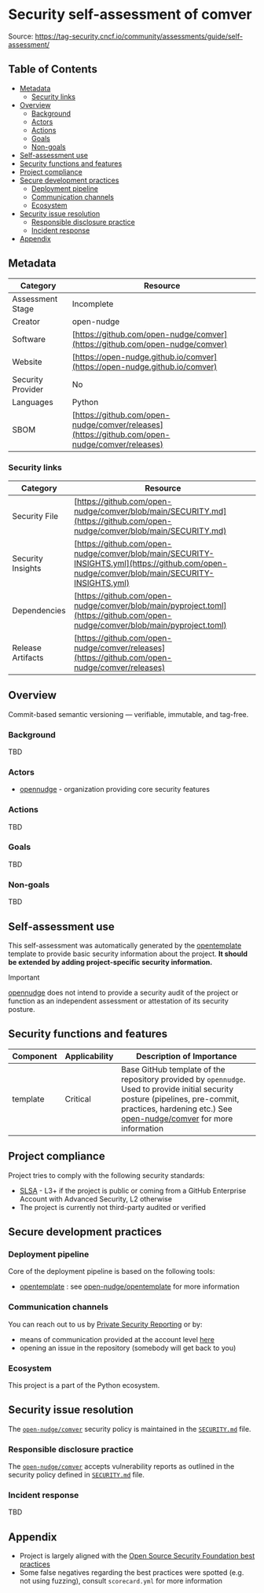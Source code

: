 <!--
SPDX-FileCopyrightText: © 2025 open-nudge <https://github.com/open-nudge>
SPDX-FileContributor: szymonmaszke <github@maszke.co>

SPDX-License-Identifier: Apache-2.0
-->

# Security self-assessment of comver

Source: https://tag-security.cncf.io/community/assessments/guide/self-assessment/

## Table of Contents

- [Metadata](#metadata)
    - [Security links](#security-links)
- [Overview](#overview)
    - [Background](#background)
    - [Actors](#actors)
    - [Actions](#actions)
    - [Goals](#goals)
    - [Non-goals](#non-goals)
- [Self-assessment use](#self-assessment-use)
- [Security functions and features](#security-functions-and-features)
- [Project compliance](#project-compliance)
- [Secure development practices](#secure-development-practices)
    - [Deployment pipeline](#deployment-pipeline)
    - [Communication channels](#communication-channels)
    - [Ecosystem](#ecosystem)
- [Security issue resolution](#security-issue-resolution)
    - [Responsible disclosure practice](#responsible-disclosure-practice)
    - [Incident response](#incident-response)
- [Appendix](#appendix)

## Metadata

<!-- pyml disable-num-lines 21 line-length-->

| Category          | Resource                                                                                       |
| ----------------- | ---------------------------------------------------------------------------------------------- |
| Assessment Stage  | Incomplete                                                                                     |
| Creator           | open-nudge                                                                                     |
| Software          | [https://github.com/open-nudge/comver](https://github.com/open-nudge/comver)                   |
| Website           | [https://open-nudge.github.io/comver](https://open-nudge.github.io/comver)                     |
| Security Provider | No                                                                                             |
| Languages         | Python                                                                                         |
| SBOM              | [https://github.com/open-nudge/comver/releases](https://github.com/open-nudge/comver/releases) |

### Security links

| Category          | Resource                                                                                                                                     |
| ----------------- | -------------------------------------------------------------------------------------------------------------------------------------------- |
| Security File     | [https://github.com/open-nudge/comver/blob/main/SECURITY.md](https://github.com/open-nudge/comver/blob/main/SECURITY.md)                     |
| Security Insights | [https://github.com/open-nudge/comver/blob/main/SECURITY-INSIGHTS.yml](https://github.com/open-nudge/comver/blob/main/SECURITY-INSIGHTS.yml) |
| Dependencies      | [https://github.com/open-nudge/comver/blob/main/pyproject.toml](https://github.com/open-nudge/comver/blob/main/pyproject.toml)               |
| Release Artifacts | [https://github.com/open-nudge/comver/releases](https://github.com/open-nudge/comver/releases)                                               |

## Overview

Commit-based semantic versioning — verifiable, immutable, and tag-free.

### Background

TBD

### Actors

- [opennudge](https://opennudge.com) - organization providing core
    security features

### Actions

TBD

### Goals

TBD

### Non-goals

TBD

## Self-assessment use

This self-assessment was automatically generated by the
[opentemplate](https://github.com/open-nudge/opentemplate) [](templateskip)
template to provide basic security information about the project.
__It should be extended by adding project-specific security information.__

> [!IMPORTANT]
> [opennudge](https://opennudge.com)
> does not intend to provide a security audit of the project
> or function as an independent assessment or attestation
> of its security posture.

## Security functions and features

<!-- pyml disable-num-lines 5 line-length-->

| Component | Applicability | Description of Importance                                                                                                                                                                                                                      |
| --------- | ------------- | ---------------------------------------------------------------------------------------------------------------------------------------------------------------------------------------------------------------------------------------------- |
| template  | Critical      | Base GitHub template of the repository provided by `opennudge`. Used to provide initial security posture (pipelines, pre-commit, practices, hardening etc.) See [open-nudge/comver](https://github.com/open-nudge/comver) for more information |

## Project compliance

Project tries to comply with the following security standards:

- [SLSA](https://slsa.dev/) - L3+ if the project is public or coming
    from a GitHub Enterprise Account with Advanced Security, L2 otherwise
- The project is currently not third-party audited or verified

## Secure development practices

### Deployment pipeline

Core of the deployment pipeline is based on the following tools:

- [opentemplate](https://github.com/open-nudge/opentemplate) [](templateskip):
    see [](templateskip) [open-nudge/opentemplate](https://github.com/open-nudge/opentemplate)
    for more information

### Communication channels

You can reach out to us by
[Private Security Reporting](https://docs.github.com/en/code-security/security-advisories/guidance-on-reporting-and-writing-information-about-vulnerabilities/privately-reporting-a-security-vulnerability)
or by:

- means of communication provided at the account level [here](https://github.com/open-nudge)
- opening an issue in the repository (somebody will get back to you)

### Ecosystem

This project is a part of the Python ecosystem.

## Security issue resolution

The [`open-nudge/comver`](https://github.com/open-nudge/comver)
security policy is maintained in the
[`SECURITY.md`](https://github.com/open-nudge/comver/blob/master/SECURITY.md)
file.

### Responsible disclosure practice

The [`open-nudge/comver`](https://github.com/open-nudge/comver)
accepts vulnerability reports as outlined in the security policy defined in
[`SECURITY.md`](https://github.com/open-nudge/comver/blob/master/SECURITY.md#reporting-a-vulnerability.)
file.

### Incident response

TBD

## Appendix

- Project is largely aligned with the
    [Open Source Security Foundation best practices](https://www.bestpractices.dev/en)
- Some false negatives regarding the best practices were spotted
    (e.g. not using fuzzing), consult `scorecard.yml` for more information
